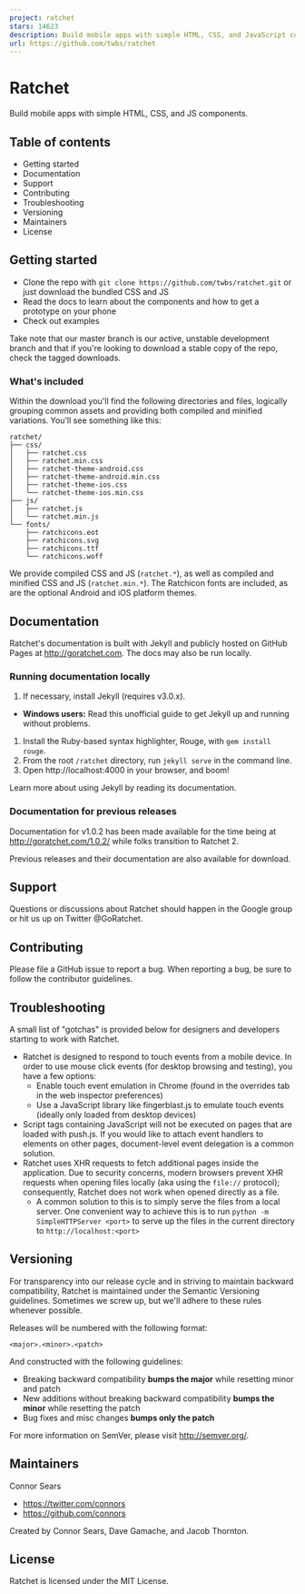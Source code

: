 ```yaml
---
project: ratchet
stars: 14623
description: Build mobile apps with simple HTML, CSS, and JavaScript components. 
url: https://github.com/twbs/ratchet
---
```


Ratchet
=======

Build mobile apps with simple HTML, CSS, and JS components.

Table of contents
-----------------

-   Getting started
-   Documentation
-   Support
-   Contributing
-   Troubleshooting
-   Versioning
-   Maintainers
-   License

Getting started
---------------

-   Clone the repo with `git clone https://github.com/twbs/ratchet.git` or just download the bundled CSS and JS
-   Read the docs to learn about the components and how to get a prototype on your phone
-   Check out examples

Take note that our master branch is our active, unstable development branch and that if you're looking to download a stable copy of the repo, check the tagged downloads.

### What's included

Within the download you'll find the following directories and files, logically grouping common assets and providing both compiled and minified variations. You'll see something like this:

```
ratchet/
├── css/
│   ├── ratchet.css
│   ├── ratchet.min.css
│   ├── ratchet-theme-android.css
│   ├── ratchet-theme-android.min.css
│   ├── ratchet-theme-ios.css
│   └── ratchet-theme-ios.min.css
├── js/
│   ├── ratchet.js
│   └── ratchet.min.js
└── fonts/
    ├── ratchicons.eot
    ├── ratchicons.svg
    ├── ratchicons.ttf
    └── ratchicons.woff
```

We provide compiled CSS and JS (`ratchet.*`), as well as compiled and minified CSS and JS (`ratchet.min.*`). The Ratchicon fonts are included, as are the optional Android and iOS platform themes.

Documentation
-------------

Ratchet's documentation is built with Jekyll and publicly hosted on GitHub Pages at http://goratchet.com. The docs may also be run locally.

### Running documentation locally

1.  If necessary, install Jekyll (requires v3.0.x).

-   **Windows users:** Read this unofficial guide to get Jekyll up and running without problems.

1.  Install the Ruby-based syntax highlighter, Rouge, with `gem install rouge`.
2.  From the root `/ratchet` directory, run `jekyll serve` in the command line.
3.  Open http://localhost:4000 in your browser, and boom!

Learn more about using Jekyll by reading its documentation.

### Documentation for previous releases

Documentation for v1.0.2 has been made available for the time being at http://goratchet.com/1.0.2/ while folks transition to Ratchet 2.

Previous releases and their documentation are also available for download.

Support
-------

Questions or discussions about Ratchet should happen in the Google group or hit us up on Twitter @GoRatchet.

Contributing
------------

Please file a GitHub issue to report a bug. When reporting a bug, be sure to follow the contributor guidelines.

Troubleshooting
---------------

A small list of "gotchas" is provided below for designers and developers starting to work with Ratchet.

-   Ratchet is designed to respond to touch events from a mobile device. In order to use mouse click events (for desktop browsing and testing), you have a few options:
    -   Enable touch event emulation in Chrome (found in the overrides tab in the web inspector preferences)
    -   Use a JavaScript library like fingerblast.js to emulate touch events (ideally only loaded from desktop devices)
-   Script tags containing JavaScript will not be executed on pages that are loaded with push.js. If you would like to attach event handlers to elements on other pages, document-level event delegation is a common solution.
-   Ratchet uses XHR requests to fetch additional pages inside the application. Due to security concerns, modern browsers prevent XHR requests when opening files locally (aka using the `file://` protocol); consequently, Ratchet does not work when opened directly as a file.
    -   A common solution to this is to simply serve the files from a local server. One convenient way to achieve this is to run `python -m SimpleHTTPServer <port>` to serve up the files in the current directory to `http://localhost:<port>`

Versioning
----------

For transparency into our release cycle and in striving to maintain backward compatibility, Ratchet is maintained under the Semantic Versioning guidelines. Sometimes we screw up, but we'll adhere to these rules whenever possible.

Releases will be numbered with the following format:

`<major>.<minor>.<patch>`

And constructed with the following guidelines:

-   Breaking backward compatibility **bumps the major** while resetting minor and patch
-   New additions without breaking backward compatibility **bumps the minor** while resetting the patch
-   Bug fixes and misc changes **bumps only the patch**

For more information on SemVer, please visit http://semver.org/.

Maintainers
-----------

Connor Sears

-   https://twitter.com/connors
-   https://github.com/connors

Created by Connor Sears, Dave Gamache, and Jacob Thornton.

License
-------

Ratchet is licensed under the MIT License.
